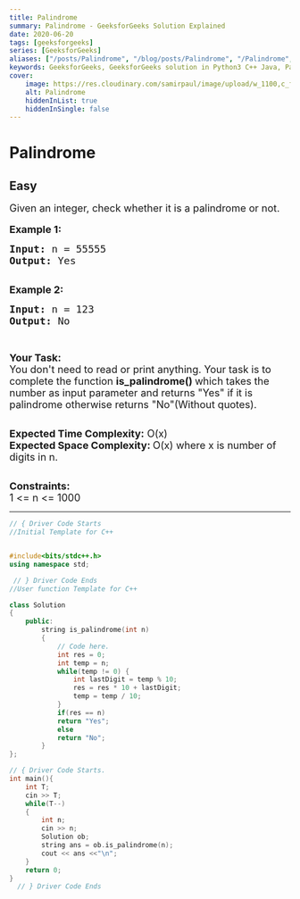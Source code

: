 ```yaml
---
title: Palindrome
summary: Palindrome - GeeksforGeeks Solution Explained
date: 2020-06-20
tags: [geeksforgeeks]
series: [GeeksforGeeks]
aliases: ["/posts/Palindrome", "/blog/posts/Palindrome", "/Palindrome", "/blog/Palindrome",]
keywords: GeeksforGeeks, GeeksforGeeks solution in Python3 C++ Java, Palindrome solution
cover:
    image: https://res.cloudinary.com/samirpaul/image/upload/w_1100,c_fit,co_rgb:FFFFFF,l_text:Arial_70_bold:Palindrome - Solution Explained/problem-solving.webp
    alt: Palindrome
    hiddenInList: true
    hiddenInSingle: false
---
```



# Palindrome
## Easy
<div class="problem-statement">
                <p></p><p><span style="font-size:18px">Given an integer, check whether it is a palindrome or not.</span><br>
<br>
<span style="font-size:18px"><strong>Example 1:</strong></span></p>

<pre><span style="font-size:18px"><strong>Input: </strong>n = 55555
<strong>Output: </strong>Yes</span>
</pre>

<p><br>
<span style="font-size:18px"><strong>Example 2:</strong></span></p>

<pre><span style="font-size:18px"><strong>Input: </strong>n = 123
<strong>Output: </strong>No</span>
</pre>

<p>&nbsp;</p>

<p><span style="font-size:18px"><strong>Your Task:</strong><br>
You don't need to read or print anything. Your task is to complete the function&nbsp;<strong>is_palindrome()&nbsp;</strong>which takes the number as input parameter and returns "Yes" if it is palindrome otherwise returns "No"(Without quotes).</span><br>
&nbsp;</p>

<p><span style="font-size:18px"><strong>Expected Time Complexity:</strong>&nbsp;O(x)<br>
<strong>Expected Space Complexity:&nbsp;</strong>O(x)&nbsp;where x is number of digits in n.</span><br>
&nbsp;</p>

<p><span style="font-size:18px"><strong>Constraints:</strong><br>
1 &lt;= n &lt;= 1000</span></p>
 <p></p>
            </div>

---




```cpp
// { Driver Code Starts
//Initial Template for C++


#include<bits/stdc++.h>
using namespace std;

 // } Driver Code Ends
//User function Template for C++

class Solution
{
	public:
		string is_palindrome(int n)
		{
		    // Code here.
		    int res = 0;
		    int temp = n;
		    while(temp != 0) {
		        int lastDigit = temp % 10;
		        res = res * 10 + lastDigit;
		        temp = temp / 10;
		    }
		    if(res == n)
		    return "Yes";
		    else 
		    return "No";
		}
};

// { Driver Code Starts.
int main(){
    int T;
    cin >> T;
    while(T--)
    {
    	int n;
    	cin >> n;
    	Solution ob;
    	string ans = ob.is_palindrome(n);
    	cout << ans <<"\n";
    }
	return 0;
}
  // } Driver Code Ends
```
